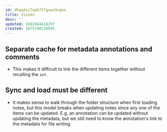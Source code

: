 ```yaml
---
id: dhqqdsj7upk727guws9vgox
title: Issues
desc: ''
updated: 1682464418297
created: 1675740126695
---
```

## Separate cache for metadata annotations and comments

- This makes it difficult to link the different items together without recalling the `zot`.

## Sync and load must be different

- It makes sense to walk through the folder structure when first loading notes, but this model breaks when updating notes since any one of the items can be updated. E.g. an annotation can be updated without updating the metadata, but we still need to know the annotation's link to the metadata for file writing.
